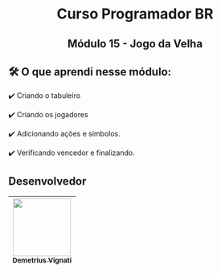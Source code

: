 <h1 align="center">Curso Programador BR</h1>
<h2 align="center">Módulo 15 - Jogo da Velha</h2>

## 🛠️ O que aprendi nesse módulo:

:heavy_check_mark: Criando o tabuleiro

:heavy_check_mark: Criando os jogadores

:heavy_check_mark: Adicionando ações e símbolos.

:heavy_check_mark: Verificando vencedor e finalizando.

## Desenvolvedor

| [<img src="https://avatars.githubusercontent.com/u/22012261?s=400&v=4" width=115><br><sub>Demetrius Vignati</sub>](https://github.com/demetriusvas) |
| :---: |
